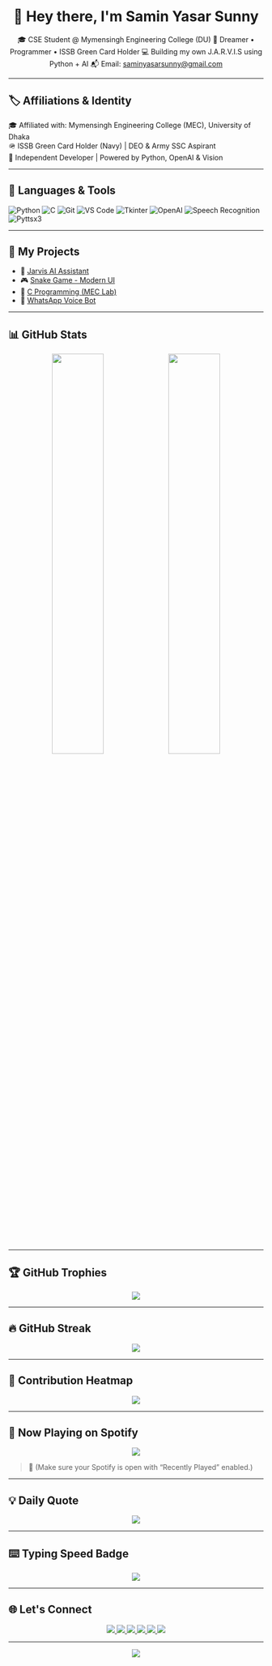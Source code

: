 <h1 align="center">👋 Hey there, I'm Samin Yasar Sunny</h1>

<p align="center">
  🎓 CSE Student @ Mymensingh Engineering College (DU)  
  🧠 Dreamer • Programmer • ISSB Green Card Holder  
  💻 Building my own J.A.R.V.I.S using Python + AI  
  📬 Email: <a href="mailto:saminyasarsunny@gmail.com">saminyasarsunny@gmail.com</a>
</p>

---

## 🏷️ Affiliations & Identity

🎓 Affiliated with: Mymensingh Engineering College (MEC), University of Dhaka  
🪖 ISSB Green Card Holder (Navy) | DEO & Army SSC Aspirant  
🧠 Independent Developer | Powered by Python, OpenAI & Vision

---

## 🧰 Languages & Tools

![Python](https://img.shields.io/badge/-Python-3776AB?style=flat&logo=python&logoColor=white)
![C](https://img.shields.io/badge/-C-00599C?style=flat&logo=c&logoColor=white)
![Git](https://img.shields.io/badge/-Git-F05032?style=flat&logo=git&logoColor=white)
![VS Code](https://img.shields.io/badge/-VSCode-007ACC?style=flat&logo=visual-studio-code&logoColor=white)
![Tkinter](https://img.shields.io/badge/-Tkinter-FF69B4?style=flat&logo=python)
![OpenAI](https://img.shields.io/badge/-OpenAI-412991?style=flat&logo=openai&logoColor=white)
![Speech Recognition](https://img.shields.io/badge/-SpeechRecognition-40C057?style=flat&logo=google)
![Pyttsx3](https://img.shields.io/badge/-TTS-pyttsx3-orange)

---

## 🚀 My Projects

- 🔧 [Jarvis AI Assistant](https://github.com/yasar-sys/jarvis-ai)
- 🎮 [Snake Game - Modern UI](https://github.com/yasar-sys/snake-game)
- 📘 [C Programming (MEC Lab)](https://github.com/yasar-sys/cse1201-c-lab)
- 💬 [WhatsApp Voice Bot](https://github.com/yasar-sys/whatsapp-bot)

---

## 📊 GitHub Stats

<p align="center">
  <img src="https://github-readme-stats.vercel.app/api?username=yasar-sys&show_icons=true&theme=tokyonight&hide_border=true" width="45%"/>
  <img src="https://github-readme-stats.vercel.app/api/top-langs/?username=yasar-sys&layout=compact&theme=tokyonight&hide_border=true" width="45%"/>
</p>

---

## 🏆 GitHub Trophies

<p align="center">
  <img src="https://github-profile-trophy.vercel.app/?username=yasar-sys&theme=onedark&margin-w=10&column=7" />
</p>

---

## 🔥 GitHub Streak

<p align="center">
  <img src="https://streak-stats.demolab.com?user=yasar-sys&theme=tokyonight&hide_border=true"/>
</p>

---

## 📍 Contribution Heatmap

<p align="center">
  <img src="https://github-readme-activity-graph.vercel.app/graph?username=yasar-sys&theme=tokyo-night&hide_border=true"/>
</p>

---

## 📱 Now Playing on Spotify

<p align="center">
  <img src="https://spotify-github-profile.vercel.app/api/view?uid=31xqz2ytd7knkl2qckw7ymftbjuq&cover_image=true&theme=novatorem&show_offline=true&background_color=000000&interchange=true" />
</p>

> 🎵 (Make sure your Spotify is open with “Recently Played” enabled.)

---

## 💡 Daily Quote

<p align="center">
  <img src="https://quotes-github-readme.vercel.app/api?type=horizontal&theme=radical" />
</p>

---

## ⌨️ Typing Speed Badge

<p align="center">
  <img src="https://img.shields.io/badge/Typing%20Speed-80+%20WPM-green?style=for-the-badge&logo=windows95&logoColor=white" />
</p>

---

## 🌐 Let's Connect

<p align="center">
  <a href="https://www.facebook.com/share/16eh8m5UWJ/">
    <img src="https://img.shields.io/badge/Facebook-%231877F2.svg?style=flat&logo=facebook&logoColor=white"/>
  </a>
  <a href="https://www.instagram.com/yasar_2.00?igsh=MXZiYnE0N2pzZzZjOA==">
    <img src="https://img.shields.io/badge/Instagram-E4405F?style=flat&logo=instagram&logoColor=white"/>
  </a>
<a href="https://www.linkedin.com/in/samin-yasar-b2ba06239">
  <img src="https://img.shields.io/badge/LinkedIn-blue?style=flat&logo=linkedin&logoColor=white"/>
</a>
  </a>
  <a href="mailto:saminyasarsunny@gmail.com">
    <img src="https://img.shields.io/badge/Gmail-D14836?style=flat&logo=gmail&logoColor=white"/>
  </a>
  <a href="https://youtube.com/@yourchannel">
    <img src="https://img.shields.io/badge/YouTube-red?style=flat&logo=youtube&logoColor=white"/>
  </a>
  <a href="https://wa.me/8801865239302">
    <img src="https://img.shields.io/badge/WhatsApp-25D366?style=flat&logo=whatsapp&logoColor=white"/>
  </a>
</p>

---

<p align="center">
  <img src="https://readme-typing-svg.demolab.com?font=Fira+Code&duration=3000&pause=1000&color=0FF700&background=000000&center=true&vCenter=true&width=435&lines=I+am+not+just+coding...;I+am+building+the+future!;ISSB+Green+Card+Holder+🇧🇩" />
</p>
